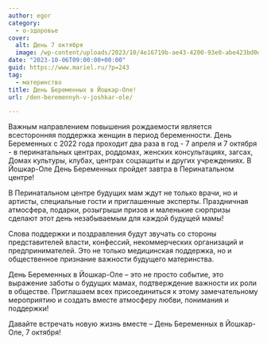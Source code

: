 ```yaml
---
author: egor
category:
  - о-здоровье
cover:
  alt: День 7 октября
  image: /wp-content/uploads/2023/10/4e16719b-ae43-4200-93e0-abe423bd0d45.png
date: "2023-10-06T09:00:00+00:00"
guid: https://www.mariel.ru/?p=243
tag:
  - материнство
title: День Беременных в Йошкар-Оле!
url: /den-beremennyh-v-joshkar-ole/

---
```

Важным направлением повышения рождаемости является всесторонняя поддержка женщин в период беременности. День Беременных с 2022 года проходит два раза в год - 7 апреля и 7 октября - в перинатальных центрах, роддомах, женских консультациях, загсах, Домах культуры, клубах, центрах соцзащиты и других учреждениях. В Йошкар-Оле День Беременных пройдет завтра в Перинатальном центре!

В Перинатальном центре будущих мам ждут не только врачи, но и артисты, специальные гости и приглашенные эксперты. Праздничная атмосфера, подарки, розыгрыши призов и маленькие сюрпризы сделают этот день незабываемым для каждой будущей мамы!

Слова поддержки и поздравления будут звучать со стороны представителей власти, конфессий, некоммерческих организаций и предпринимателей. Это не только медицинская поддержка, но и общественное признание важности будущего материнства.

День Беременных в Йошкар-Оле – это не просто событие, это выражение заботы о будущих мамах, подтверждение важности их роли в обществе. Приглашаем всех присоединиться к этому замечательному мероприятию и создать вместе атмосферу любви, понимания и поддержки!

Давайте встречать новую жизнь вместе – День Беременных в Йошкар-Оле, 7 октября!
